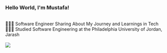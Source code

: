### Hello World, I'm Mustafa!
<br/>
👨🏻‍💻 Software Engineer Sharing About My Journey and Learnings in Tech
<br/>
👩🏻‍🎓 Studied Software Engineering at the Philadelphia University of Jordan, Jarash
<br/>
<br/>

<picture>
  <source
    srcset="https://github-readme-stats.vercel.app/api?username=mustafaobaidd&show_icons=true&theme=dark"
    media="(prefers-color-scheme: dark)"
  />
  <source
    srcset="https://github-readme-stats.vercel.app/api?username=mustafaobaidd&show_icons=true"
    media="(prefers-color-scheme: light), (prefers-color-scheme: no-preference)"
  />
  <img src="https://github-readme-stats.vercel.app/api?username=anuraghazra&show_icons=true" />
</picture>
